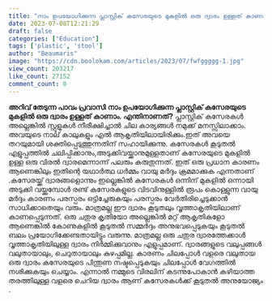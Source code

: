 ```yaml
---
title: "നാം ഉപയോഗിക്കുന്ന പ്ലാസ്റ്റിക് കസേരയുടെ മുകളിൽ ഒരു ദ്വാരം ഉള്ളത് കാണാം, എന്തിനാണത് ?"
date: 2023-07-08T12:21:29
draft: false
categories: ["Education"]
tags: ['plastic', 'stool']
author: "Beaumaris"
image: "https://cdn.boolokam.com/articles/2023/07/fwfggggg-1.jpg"
view_count: 203217
like_count: 27152
comment_count: 0
---
```


**അറിവ് തേടുന്ന പാവം പ്രവാസി** **നാം ഉപയോഗിക്കുന്ന പ്ലാസ്റ്റിക് കസേരയുടെ മുകളിൽ ഒരു ദ്വാരം ഉള്ളത് കാണാം. എന്തിനാണത്?** പ്ലാസ്റ്റിക് കസേരകൾ അല്ലെങ്കിൽ സ്റ്റൂളുകൾ നീരീക്ഷിച്ചാൽ ചില കാര്യങ്ങൾ നമുക്ക് മനസ്സിലാക്കാം. അവയുടെ നാല് കാലുകളും എൽ ആകൃതിയിലായിരിക്കും.ഇത് അവയെ തറയുമായി ശക്തിപ്പെടുത്തുന്നതിന് സഹായിക്കുന്നു. കസേരകൾ കൂടുതൽ എളുപ്പത്തിൽ ചലിപ്പിക്കാനും,അടുക്കിവയ്ക്കാനുമുള്ളതാണ് കസേരയുടെ മുകളിൽ ഉള്ള ഒരു വിരൽ ദ്വാരമെന്നാന്ന് പലരും കരുതുന്നത്. ഇത് ഒരു പ്രധാന കാരണം ആണെങ്കിലും ഇതിന്റെ യഥാർത്ഥ ധർമ്മം വായു മർദ്ദം ക്രമമാക്കുക എന്നതാണ് .കസേരയ്ക്ക് ദ്വാരങ്ങളൊന്നും ഇല്ലെങ്കിൽ കസേരകൾ ഒന്നിന് മുകളിൽ ഒന്നായി അടുക്കി വയ്ക്കുമ്പോൾ രണ്ട് കസേരകളുടെ വിടവിനുള്ളിൽ രൂപം കൊള്ളുന്ന വായു മർദ്ദം കാരണം പരസ്പരം ഒട്ടിച്ചേരുകയും പരസ്പരം വേർതിരിച്ചെടുക്കാൻ സാധിക്കാതെയും വരും. മാത്രമല്ല ഈ ദ്വാരം കൂടുതലും വൃത്താകൃതിയിലാണ് കാണപ്പെടുന്നത്. [](https://cdn.boolokam.com/articles/2023/07/fwfggggg-1.jpg)ഒരു ചതുര കൃതിയോ അല്ലെങ്കിൽ മറ്റ് ആകൃതികളോ ആണെങ്കിൽ കോണുകളിൽ കൂടുതൽ സമ്മർദ്ദം അനുഭവപ്പെടുകയും കൂടുതൽ ബലം പ്രയോഗിക്കേണ്ടതായിട്ടും വരുന്നു. മാത്രമല്ല ഒരു ചതുര ദ്വാരത്തേക്കാൾ വൃത്താകൃതിയിലുള്ള ദ്വാരം നിർമ്മിക്കുവാനും എളുപ്പമാണ്. ദ്വാരങ്ങളുടെ വലുപ്പങ്ങൾ വലുതായാലും, ചെറുതായാലും കുഴപ്പമില്ല. കാരണം ചിലപ്പോൾ വളരെ വലുതായ ഒരു ദ്വാരം കസേരയുടെ പിന്തുണ നഷ്ടപ്പെടുകയും ചിലപ്പോൾ വേഗത്തിൽ നശിക്കുകയും ചെയ്യാം. എന്നാൽ നമ്മുടെ വിരലിന് കടന്നുപോകാൻ കഴിയാത്ത തരത്തിലുള്ള വളരെ ചെറിയ ദ്വാരം ആണ് കസേരകൾക്ക് കൂടുതൽ അനുയോജ്യം . 
